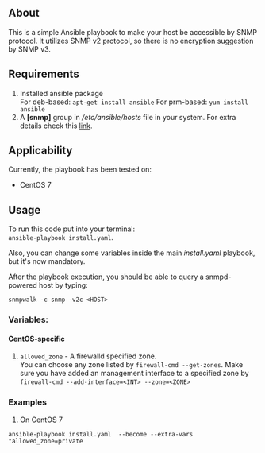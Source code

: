 ## About

This is a simple Ansible playbook to make your host be accessible by SNMP protocol. It utilizes SNMP v2 protocol, so there is no encryption suggestion by SNMP v3.

## Requirements

1. Installed ansible package  
For deb-based: `apt-get install ansible`
For prm-based: `yum install ansible`
2. A **[snmp]** group in */etc/ansible/hosts* file in your system. For extra details check this <a href="https://docs.ansible.com/ansible/latest/user_guide/intro_inventory.html">link</a>.

## Applicability
Currently, the playbook has been tested on:
- CentOS 7

## Usage

To run this code put into your terminal:  
`ansible-playbook install.yaml`.

Also, you can change some variables inside the main *install.yaml* playbook, but it's now mandatory.

After the playbook execution, you should be able to query a snmpd-powered host by typing:

`snmpwalk -c snmp -v2c <HOST>`

### Variables:
#### CentOS-specific
1. `allowed_zone` - A firewalld specified zone.   
You can choose any zone listed by `firewall-cmd --get-zones`. Make sure you have added an management interface to a specified zone by `firewall-cmd --add-interface=<INT> --zone=<ZONE>`


### Examples

1. On CentOS 7

`ansible-playbook install.yaml  --become --extra-vars "allowed_zone=private`
